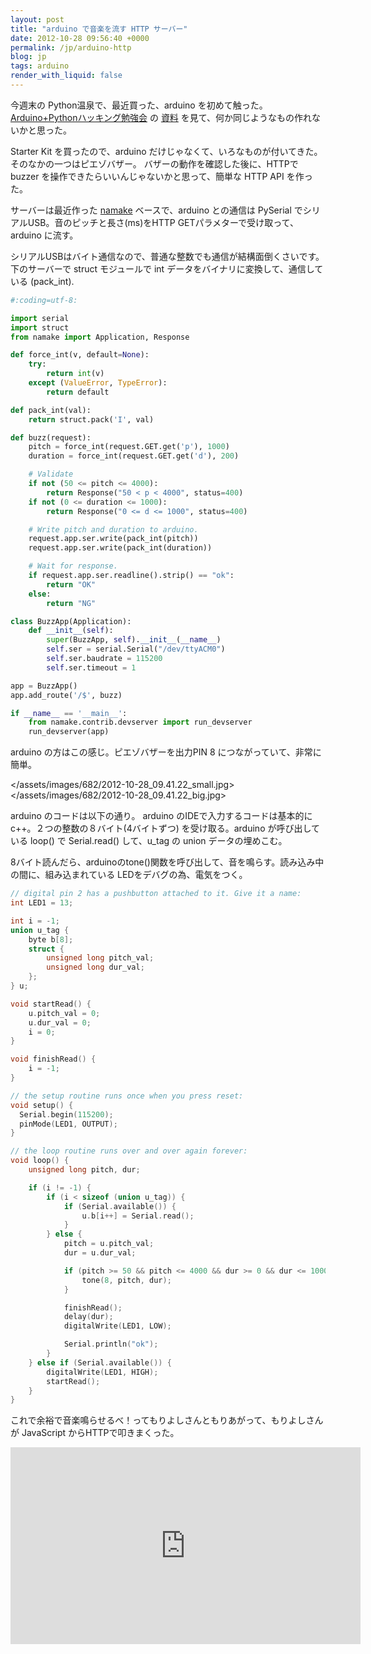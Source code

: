 ```yaml
---
layout: post
title: "arduino で音楽を流す HTTP サーバー"
date: 2012-10-28 09:56:40 +0000
permalink: /jp/arduino-http
blog: jp
tags: arduino
render_with_liquid: false
---
```


今週末の Python温泉で、最近買った、arduino を初めて触った。
[Arduino+Pythonハッキング勉強会](http://connpass.com/event/1107/)
の [資料](http://kitagami.org/Study/arduinopy20120917.html)
を見て、何か同じようなもの作れないかと思った。

Starter Kit を買ったので、arduino だけじゃなくて、いろなものが付いてきた。そのなかの一つはピエゾバザー。
バザーの動作を確認した後に、HTTPでbuzzer を操作できたらいいんじゃないかと思って、簡単な
HTTP API を作った。

サーバーは最近作った [namake](http://github.com/IanLewis/namake) ベースで、arduino
との通信は PySerial でシリアルUSB。音のピッチと長さ(ms)をHTTP
GETパラメターで受け取って、arduino に流す。

シリアルUSBはバイト通信なので、普通な整数でも通信が結構面倒くさいです。下のサーバーで struct モジュールで int
データをバイナリに変換して、通信している (pack_int).

```python
#:coding=utf-8:

import serial
import struct
from namake import Application, Response

def force_int(v, default=None):
    try:
        return int(v)
    except (ValueError, TypeError):
        return default

def pack_int(val):
    return struct.pack('I', val)

def buzz(request):
    pitch = force_int(request.GET.get('p'), 1000)
    duration = force_int(request.GET.get('d'), 200)

    # Validate
    if not (50 <= pitch <= 4000):
        return Response("50 < p < 4000", status=400)
    if not (0 <= duration <= 1000):
        return Response("0 <= d <= 1000", status=400)

    # Write pitch and duration to arduino.
    request.app.ser.write(pack_int(pitch))
    request.app.ser.write(pack_int(duration))

    # Wait for response.
    if request.app.ser.readline().strip() == "ok":
        return "OK"
    else:
        return "NG"

class BuzzApp(Application):
    def __init__(self):
        super(BuzzApp, self).__init__(__name__)
        self.ser = serial.Serial("/dev/ttyACM0")
        self.ser.baudrate = 115200
        self.ser.timeout = 1

app = BuzzApp()
app.add_route('/$', buzz)

if __name__ == '__main__':
    from namake.contrib.devserver import run_devserver
    run_devserver(app)
```

arduino の方はこの感じ。ピエゾバザーを出力PIN 8 につながっていて、非常に簡単。

<div class="lightbox">

</assets/images/682/2012-10-28_09.41.22_small.jpg>
</assets/images/682/2012-10-28_09.41.22_big.jpg>

</div>

arduino のコードは以下の通り。 arduino のIDEで入力するコードは基本的に c++。２つの整数の８バイト(4バイトずつ)
を受け取る。arduino が呼び出している loop() で Serial.read() して、u_tag の union
データの埋めこむ。

8バイト読んだら、arduinoのtone()関数を呼び出して、音を鳴らす。読み込み中の間に、組み込まれている LEDをデバグの為、電気をつく。

```cpp
// digital pin 2 has a pushbutton attached to it. Give it a name:
int LED1 = 13;

int i = -1;
union u_tag {
    byte b[8];
    struct {
        unsigned long pitch_val;
        unsigned long dur_val;
    };
} u;

void startRead() {
    u.pitch_val = 0;
    u.dur_val = 0;
    i = 0;
}

void finishRead() {
    i = -1;
}

// the setup routine runs once when you press reset:
void setup() {
  Serial.begin(115200);
  pinMode(LED1, OUTPUT);
}

// the loop routine runs over and over again forever:
void loop() {
    unsigned long pitch, dur;

    if (i != -1) {
        if (i < sizeof (union u_tag)) {
            if (Serial.available()) {
                u.b[i++] = Serial.read();
            }
        } else {
            pitch = u.pitch_val;
            dur = u.dur_val;

            if (pitch >= 50 && pitch <= 4000 && dur >= 0 && dur <= 1000) {
                tone(8, pitch, dur);
            }

            finishRead();
            delay(dur);
            digitalWrite(LED1, LOW);

            Serial.println("ok");
        }
    } else if (Serial.available()) {
        digitalWrite(LED1, HIGH);
        startRead();
    }
}
```

これで余裕で音楽鳴らせるべ！ってもりよしさんともりあがって、もりよしさんが JavaScript からHTTPで叩きまくった。

<iframe width="560" height="315" src="https://www.youtube-nocookie.com/embed/9X_8mkjM06M?si=LxQf3TctQ-VFtMt-" title="YouTube video player" frameborder="0" allow="accelerometer; autoplay; clipboard-write; encrypted-media; gyroscope; picture-in-picture; web-share" allowfullscreen></iframe>
